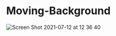 # Moving-Background

![Screen Shot 2021-07-12 at 12 36 40](https://user-images.githubusercontent.com/84512960/125265788-d9051100-e30d-11eb-8304-7e759246c355.png)
